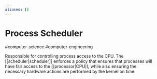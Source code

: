 ```yaml
---
aliases: []
---
```

# Process Scheduler
#computer-science #computer-engineering 

Responsible for controlling process access to the CPU. The [[scheduler|scheduler]] enforces a policy that ensures that processes will have fair access to the [[processor|CPU]], while also ensuring the necessary hardware actions are performed by the kernel on time.